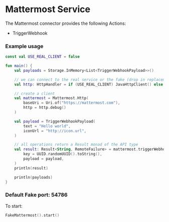 # Mattermost Service

The Mattermost connector provides the following Actions:

- TriggerWebhook

### Example usage

```kotlin
const val USE_REAL_CLIENT = false

fun main() {
    val payloads = Storage.InMemory<List<TriggerWebhookPayload>>()

    // we can connect to the real service or the fake (drop in replacement)
    val http: HttpHandler = if (USE_REAL_CLIENT) JavaHttpClient() else FakeMattermost(payloads)

    // create a client
    val mattermost = Mattermost.Http(
        baseUri = Uri.of("https://mattermost.com"),
        http = http.debug()
    )

    val payload = TriggerWebhookPayload(
        text = "Hello world",
        iconUrl = "http://icon.url",
    )

    // all operations return a Result monad of the API type
    val result: Result<String, RemoteFailure> = mattermost.triggerWebhook(
        key = UUID.randomUUID().toString(),
        payload = payload,
    )
    println(result)

    println(payloads)
}
```

### Default Fake port: 54786

To start:

```kotlin
FakeMattermost().start()
```

